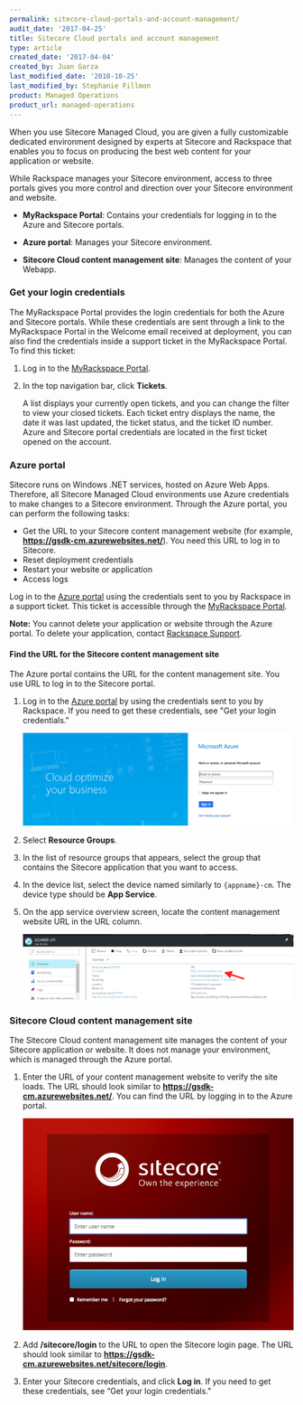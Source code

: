 ```yaml
---
permalink: sitecore-cloud-portals-and-account-management/
audit_date: '2017-04-25'
title: Sitecore Cloud portals and account management
type: article
created_date: '2017-04-04'
created_by: Juan Garza
last_modified_date: '2018-10-25'
last_modified_by: Stephanie Fillmon
product: Managed Operations
product_url: managed-operations
---
```


When you use Sitecore Managed Cloud, you are given a fully customizable dedicated environment designed by experts at Sitecore and Rackspace that enables you to focus on producing the best web content for your application or website.

While Rackspace manages your Sitecore environment, access to three portals gives you more control and direction over your Sitecore environment and website.

- **MyRackspace Portal**: Contains your credentials for logging in to the Azure and Sitecore portals.

- **Azure portal**: Manages your Sitecore environment.

- **Sitecore Cloud content management site**: Manages the content of your Webapp.

### Get your login credentials

The MyRackspace Portal provides the login credentials for both the Azure and Sitecore portals. While these credentials are sent through a link to the MyRackspace Portal in the Welcome email received at deployment, you can also find the credentials inside a support ticket in the MyRackspace Portal. To find this ticket:

1. Log in to the [MyRackspace Portal](https://login.rackspace.com/portal/).

2. In the top navigation bar, click **Tickets**.

    A list displays your currently open tickets, and you can change the filter to view your closed tickets. Each ticket entry displays the name, the date it was last updated, the ticket status, and the ticket ID number. Azure and Sitecore portal credentials are located in the first ticket opened on the account.

### Azure portal

Sitecore runs on Windows .NET services, hosted on Azure Web Apps. Therefore, all Sitecore Managed Cloud environments use Azure credentials to make changes to a Sitecore environment. Through the Azure portal, you can perform the following tasks:

- Get the URL to your Sitecore content management website (for example,  **https://gsdk-cm.azurewebsites.net/**). You need this URL to log in to Sitecore.
- Reset deployment credentials
- Restart your website or application
- Access logs

Log in to the [Azure portal](https://portal.azure.com/) using the credentials sent to you by Rackspace in a support ticket. This ticket is accessible through the [MyRackspace Portal](https://login.rackspace.com/portal/).

**Note:** You cannot delete your application or website through the Azure portal. To delete your application, contact [Rackspace Support](https://www.rackspace.com/en-us/information/contactus).

#### Find the URL for the Sitecore content management site

The Azure portal contains the URL for the content management site. You use URL  to log in to the Sitecore portal.

1. Log in to the [Azure portal](https://portal.azure.com/) by using the credentials sent to you by Rackspace. If you need to get these credentials, see "Get your login credentials."

   ![](azure-login.png)  

2. Select **Resource Groups**.

3. In the list of resource groups that appears, select the group that contains the Sitecore application that you want to access.

4. In the device list, select the device named similarly to `{appname}-cm`. The device type should be **App Service**.

5. On the app service overview screen, locate the content management website URL in the URL column.

   ![](cm-azure-url.png)  


### Sitecore Cloud content management site

The Sitecore Cloud content management site manages the content of your Sitecore application or website. It does not manage your environment, which is managed through the Azure portal.

1. Enter the URL of your content management website to verify the site loads. The URL should look similar to **https://gsdk-cm.azurewebsites.net/**. You can find the URL by logging in to the Azure portal.

   ![](sitecore-login.png)  

2. Add **/sitecore/login** to the URL to open the Sitecore login page. The URL should look similar to **https://gsdk-cm.azurewebsites.net/sitecore/login**.

3. Enter your Sitecore credentials, and click **Log in**. If you need to get these credentials, see “Get your login credentials.”
